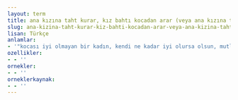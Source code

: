 ```yaml
---
layout: term
title: ana kızına taht kurar, kız bahtı kocadan arar (veya ana kızına taht kurmuş, baht kuramamış)
slug: ana-kizina-taht-kurar-kiz-bahti-kocadan-arar-veya-ana-kizina-taht-kurmus-baht-kuramamis
lisan: Türkçe
anlamlar:
- '"kocası iyi olmayan bir kadın, kendi ne kadar iyi olursa olsun, mutlu olamaz" anlamında kullanılan bir söz'
ozellikler:
- - ''
ornekler:
- - ''
orneklerkaynak:
- - ''
---
```

